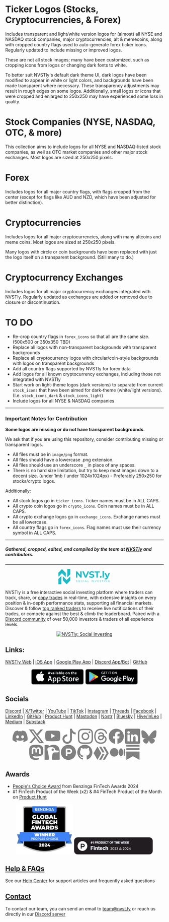 # Ticker Logos (Stocks, Cryptocurrencies, & Forex)
Includes transparent and light/white version logos for (almost) all NYSE and NASDAQ stock companies, major cryptocurrencies, alt & memecoins, along with cropped country flags used to auto-generate forex ticker icons. Regularly updated to include missing or improved logos.

These are not all stock images; many have been customized, such as cropping icons from logos or changing dark fonts to white.

To better suit NVSTly's default dark theme UI, dark logos have been modified to appear in white or light colors, and backgrounds have been made transparent where necessary. These transparency adjustments may result in rough edges on some logos. Additionally, small logos or icons that were cropped and enlarged to 250x250 may have experienced some loss in quality.

# Stock Companies (NYSE, NASDAQ, OTC, & more)
This collection aims to include logos for all NYSE and NASDAQ-listed stock companies, as well as OTC market companies and other major stock exchanges. Most logos are sized at 250x250 pixels.

# Forex
Includes logos for all major country flags, with flags cropped from the center (except for flags like AUD and NZD, which have been adjusted for better distinction).

# Cryptocurrencies
Includes logos for all major cryptocurrencies, along with many altcoins and meme coins. Most logos are sized at 250x250 pixels.

Many logos with circle or coin backgrounds have been replaced with just the logo itself on a transparent background. (Still many to do.)

# Cryptocurrency Exchanges
Includes logos for all major cryptocurrency exchanges integrated with NVSTly. Regularly updated as exchanges are added or removed due to closure or discontinuation.

# TO DO
- Re-crop country flags in `forex_icons` so that all are the same size. (500x500 or 350x350 TBD)
- Replace all logos with non-transparent backgrounds with transparent backgrounds
- Replace all cryptocurrency logos with circular/coin-style backgrounds with logos on transparent backgrounds
- Add all country flags supported by NVSTly for forex data
- Add logos for all known cryptocurrency exchanges, including those not integrated with NVSTly
- Start work on light-theme logos (dark versions) to separate from current `stock_icons` that have been aimed for dark-theme (white/light versions). (I.e. `stock_icons_dark` & `stock_icons_light`)
- Include logos for all NYSE & NASDAQ companies

---

### Important Notes for Contribution

**Some logos are missing or do not have transparent backgrounds.**

We ask that if you are using this repository, consider contributing missing or transparent logos.

- All files must be in `image/png` format.
- All files should have a lowercase .png extension.
- All files should use an underscore `_` in place of any spaces.
- There is no hard size limitation, but try to keep most images down to a decent size. (under 1mb / under 1024x1024px) - Preferably 250x250 for stocks/crypto logos.

Additionally:

- All stock logos go in `ticker_icons`. Ticker names must be in ALL CAPS.
- All crypto coin logos go in `crypto_icons`. Coin names must be in ALL CAPS.
- All crypto exchange logos go in `exchange_icons`. Exchange names must be all lowercase.
- All country flags go in `forex_icons`. Flag names must use their currency symbol in ALL CAPS.

---

##### Gathered, cropped, edited, and compiled by the team at [NVSTly](https://nvstly.com "A free social trading app.") and contributors.

---

<p align="center" width="100%">
    <a href="https://nvstly.com" target="_blank">
        <img width="33%" src="https://raw.githubusercontent.com/nvstly/.github/refs/heads/master/assets/images/nvstly_banner.png" alt="NVSTly Banner">
    </a>
</p>

NVSTly is a free interactive social investing platform where traders can track, share, or [copy trades](https://nvstly.com/trades) in real-time, with extensive insights on every position & in-depth performance stats, supporting all financial markets. Discover & follow [top ranked traders](https://nvstly.com/ranks) to receive live notifications of their trades, or compete against the best & climb the leaderboard. Paired with a [Discord community](https://nvstly.com/go/discord) of over 50,000 investors & traders of all experience levels.  

<p align="center" width="100%">
    <a href="https://nvstly.com" target="_blank">
        <img width="33%" src="https://raw.githubusercontent.com/nvstly/.github/refs/heads/master/assets/images/nvstly_promo.gif" alt="NVSTly: Social Investing">
    </a>
</p>

## Links:
[NVSTly Web](https://nvstly.com) | [iOS App](https://nvstly.com/go/ios) | [Google Play App](https://nvstly.com/go/android) | [Discord App/Bot](https://nvstly.com/go/bot) | [GitHub](https://github.com/nvstly)

<p align="center">
  <a href="https://nvstly.com/go/ios" target="_blank"><img src="https://raw.githubusercontent.com/nvstly/.github/refs/heads/master/assets/images/app_store.png" alt="Download on the App Store" height="50"></a> <a href="https://nvstly.com/go/android" target="_blank"><img src="https://raw.githubusercontent.com/nvstly/.github/refs/heads/master/assets/images/google_play.png" alt="Get it on Google Play" height="50"></a>
</p>

## Socials
[Discord](https://nvstly.com/discord) | [X/Twitter](https://nvstly.com/go/x) | [YouTube](https://nvstly.com/go/youtube) | [TikTok](https://nvstly.com/go/tiktok) | [Instagram](https://nvstly.com/go/instagram) | [Threads](https://nvstly.com/go/threads) | [Facebook](https://nvstly.com/go/facebook) | [LinkedIn](https://nvstly.com/go/linkedin) | [GitHub](https://nvstly.com/go/github) | [Product Hunt](https://nvstly.com/go/producthunt) | [Mastodon](https://nvstly.com/go/mastodon) | [Nostr](https://nvstly.com/go/nostr) | [Bluesky](https://nvstly.com/go/bsky) | [Hive/InLeo](https://nvstly.com/go/hive) | [Medium](https://nvstly.com/go/medium) | [Substack](https://nvstly.com/go/substack)

<p align="center">
  <a href="https://nvstly.com/go/discord"><img src="https://raw.githubusercontent.com/just-rich/just-rich/47526a905895541ca19cb51073b60f413e14c711/pages/assets/icons/discord.svg" alt="Join NVSTly on Discord"></a> <a href="https://nvstly.com/go/x" target="_blank"><img src="https://raw.githubusercontent.com/just-rich/just-rich/47526a905895541ca19cb51073b60f413e14c711/pages/assets/icons/x.svg" alt="Follow NVSTly on X"></a> <a href="https://nvstly.com/go/youtube" target="_blank"><img src="https://raw.githubusercontent.com/just-rich/just-rich/47526a905895541ca19cb51073b60f413e14c711/pages/assets/icons/youtube.svg" alt="Subscribe to NVSTly on YouTube"></a> <a href="https://nvstly.com/go/tiktok" target="_blank"><img src="https://raw.githubusercontent.com/just-rich/just-rich/47526a905895541ca19cb51073b60f413e14c711/pages/assets/icons/tiktok.svg" alt="Follow NVSTly on TikTok"></a> <a href="https://nvstly.com/go/instagram" target="_blank"><img src="https://raw.githubusercontent.com/just-rich/just-rich/47526a905895541ca19cb51073b60f413e14c711/pages/assets/icons/instagram.svg" alt="Follow NVSTly on Instagram"></a> <a href="https://nvstly.com/go/threads" target="_blank"><img src="https://raw.githubusercontent.com/just-rich/just-rich/47526a905895541ca19cb51073b60f413e14c711/pages/assets/icons/threads.svg" alt="Follow NVSTly on Threads"></a> <a href="https://nvstly.com/go/facebook" target="_blank"><img src="https://raw.githubusercontent.com/just-rich/just-rich/47526a905895541ca19cb51073b60f413e14c711/pages/assets/icons/facebook.svg" alt="Follow NVSTly on Facebook"></a> <a href="https://nvstly.com/go/linkedin" target="_blank"><img src="https://raw.githubusercontent.com/just-rich/just-rich/47526a905895541ca19cb51073b60f413e14c711/pages/assets/icons/linkedin.svg" alt="Follow NVSTly on LinkedIn"></a> <a href="https://nvstly.com/go/bsky" target="_blank"><img src="https://raw.githubusercontent.com/just-rich/just-rich/47526a905895541ca19cb51073b60f413e14c711/pages/assets/icons/bsky.svg" alt="Follow NVSTly on Bluesky"></a> <a href="https://nvstly.com/go/mastodon" target="_blank"><img src="https://raw.githubusercontent.com/just-rich/just-rich/47526a905895541ca19cb51073b60f413e14c711/pages/assets/icons/mastodon.svg" alt="Follow NVSTly on Mastodon"></a> <a href="https://nvstly.com/go/nostr" target="_blank"><img src="https://raw.githubusercontent.com/just-rich/just-rich/47526a905895541ca19cb51073b60f413e14c711/pages/assets/icons/nostr.svg" alt="Follow NVSTly on Nostr"></a> <a href="https://nvstly.com/go/producthunt" target="_blank"><img src="https://raw.githubusercontent.com/just-rich/just-rich/47526a905895541ca19cb51073b60f413e14c711/pages/assets/icons/producthunt.svg" alt="Follow NVSTly on Product Hunt"></a> <a href="https://nvstly.com/go/github" target="_blank"><img src="https://raw.githubusercontent.com/just-rich/just-rich/47526a905895541ca19cb51073b60f413e14c711/pages/assets/icons/github.svg" alt="Check out NVSTly on GitHub"></a> <a href="https://nvstly.com/go/hive" target="_blank"><img src="https://raw.githubusercontent.com/just-rich/just-rich/47526a905895541ca19cb51073b60f413e14c711/pages/assets/icons/hive.svg" alt="Follow NVSTly on Hive"></a> <a href="https://nvstly.com/go/medium" target="_blank"><img src="https://raw.githubusercontent.com/just-rich/just-rich/47526a905895541ca19cb51073b60f413e14c711/pages/assets/icons/medium.svg" alt="Follow NVSTly on Medium"></a> <a href="https://nvstly.com/go/substack" target="_blank"><img src="https://raw.githubusercontent.com/just-rich/just-rich/47526a905895541ca19cb51073b60f413e14c711/pages/assets/icons/substack.svg" alt="Subscribe to NVSTly on Substack"></a>
</p>

## Awards
- [People's Choice Award](https://www.benzinga.com/news/events/24/11/42098678/these-are-the-top-fintech-innovators-recognized-at-benzingas-2024-global-fintech-awards) from Benzinga FinTech Awards 2024  
- #1 FinTech Product of the Week (x2)  & #4 FinTech Product of the Month on [Product Hunt](https://www.producthunt.com/products/nvstly-social-investing)

<p align="center">
  <a href="https://nvstly.com/shrt/bnzgaward" target="_blank"><img src="https://raw.githubusercontent.com/nvstly/.github/refs/heads/master/assets/images/benzinga_badge.png" alt="People's Choice Award" height="160"></a> <a href="https://nvstly.com/go/producthunt" target="_blank"><img src="https://github.com/just-rich/just-rich/blob/main/pages/assets/images/product_hunt.png?raw=true" alt="#1 FinTech Product of the Week" height="54"></a>
</p>

## [Help & FAQs](https://help.nvstly.com)
See our [Help Center](https://help.nvstly.com) for support articles and frequently asked questions

## [Contact](https://nvstly.com/contact)
To contact our team, you can send an email to team@nvst.ly or reach us directly in our [Discord server](https://nvstly.com/discord)
